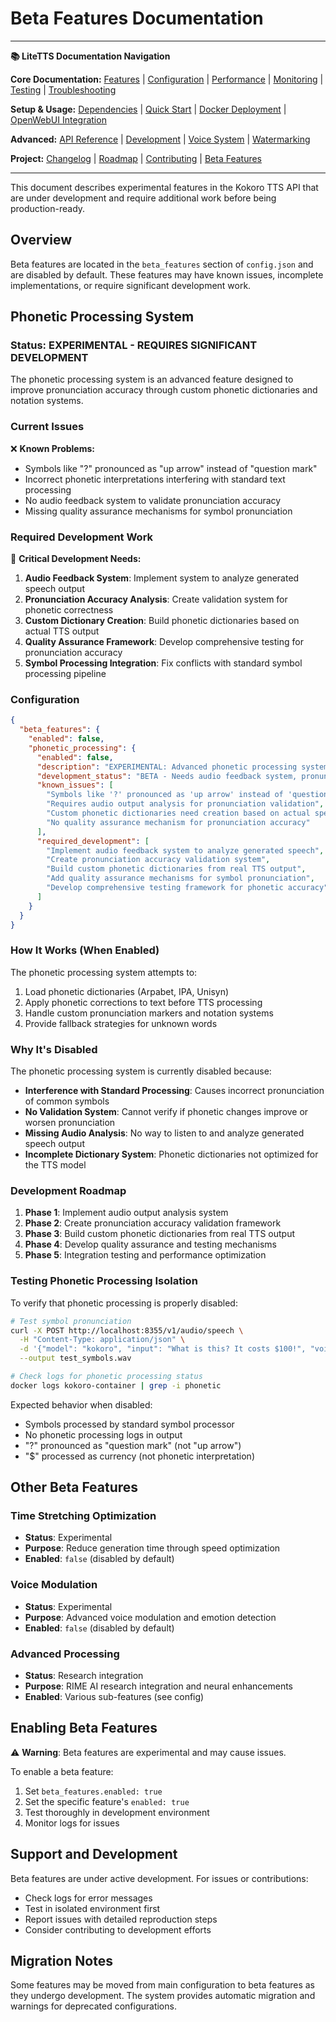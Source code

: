 # Beta Features Documentation

---
**📚 LiteTTS Documentation Navigation**

**Core Documentation:** [Features](FEATURES.md) | [Configuration](CONFIGURATION.md) | [Performance](PERFORMANCE.md) | [Monitoring](MONITORING.md) | [Testing](TESTING.md) | [Troubleshooting](TROUBLESHOOTING.md)

**Setup & Usage:** [Dependencies](DEPENDENCIES.md) | [Quick Start](usage/QUICK_START_COMMANDS.md) | [Docker Deployment](usage/DOCKER-DEPLOYMENT.md) | [OpenWebUI Integration](usage/OPENWEBUI-INTEGRATION.md)

**Advanced:** [API Reference](api/API_REFERENCE.md) | [Development](development/README.md) | [Voice System](voices/README.md) | [Watermarking](WATERMARKING.md)

**Project:** [Changelog](CHANGELOG.md) | [Roadmap](ROADMAP.md) | [Contributing](CONTRIBUTIONS.md) | [Beta Features](BETA_FEATURES.md)

---

This document describes experimental features in the Kokoro TTS API that are under development and require additional work before being production-ready.

## Overview

Beta features are located in the `beta_features` section of `config.json` and are disabled by default. These features may have known issues, incomplete implementations, or require significant development work.

## Phonetic Processing System

### Status: EXPERIMENTAL - REQUIRES SIGNIFICANT DEVELOPMENT

The phonetic processing system is an advanced feature designed to improve pronunciation accuracy through custom phonetic dictionaries and notation systems.

### Current Issues

❌ **Known Problems:**
- Symbols like "?" pronounced as "up arrow" instead of "question mark"
- Incorrect phonetic interpretations interfering with standard text processing
- No audio feedback system to validate pronunciation accuracy
- Missing quality assurance mechanisms for symbol pronunciation

### Required Development Work

🔧 **Critical Development Needs:**
1. **Audio Feedback System**: Implement system to analyze generated speech output
2. **Pronunciation Accuracy Analysis**: Create validation system for phonetic correctness
3. **Custom Dictionary Creation**: Build phonetic dictionaries based on actual TTS output
4. **Quality Assurance Framework**: Develop comprehensive testing for pronunciation accuracy
5. **Symbol Processing Integration**: Fix conflicts with standard symbol processing pipeline

### Configuration

```json
{
  "beta_features": {
    "enabled": false,
    "phonetic_processing": {
      "enabled": false,
      "description": "EXPERIMENTAL: Advanced phonetic processing system requiring significant development",
      "development_status": "BETA - Needs audio feedback system, pronunciation accuracy analysis, and custom dictionaries",
      "known_issues": [
        "Symbols like '?' pronounced as 'up arrow' instead of 'question mark'",
        "Requires audio output analysis for pronunciation validation",
        "Custom phonetic dictionaries need creation based on actual speech output",
        "No quality assurance mechanism for pronunciation accuracy"
      ],
      "required_development": [
        "Implement audio feedback system to analyze generated speech",
        "Create pronunciation accuracy validation system",
        "Build custom phonetic dictionaries from real TTS output",
        "Add quality assurance mechanisms for symbol pronunciation",
        "Develop comprehensive testing framework for phonetic accuracy"
      ]
    }
  }
}
```

### How It Works (When Enabled)

The phonetic processing system attempts to:
1. Load phonetic dictionaries (Arpabet, IPA, Unisyn)
2. Apply phonetic corrections to text before TTS processing
3. Handle custom pronunciation markers and notation systems
4. Provide fallback strategies for unknown words

### Why It's Disabled

The phonetic processing system is currently disabled because:
- **Interference with Standard Processing**: Causes incorrect pronunciation of common symbols
- **No Validation System**: Cannot verify if phonetic changes improve or worsen pronunciation
- **Missing Audio Analysis**: No way to listen to and analyze generated speech output
- **Incomplete Dictionary System**: Phonetic dictionaries not optimized for the TTS model

### Development Roadmap

1. **Phase 1**: Implement audio output analysis system
2. **Phase 2**: Create pronunciation accuracy validation framework
3. **Phase 3**: Build custom phonetic dictionaries from real TTS output
4. **Phase 4**: Develop quality assurance and testing mechanisms
5. **Phase 5**: Integration testing and performance optimization

### Testing Phonetic Processing Isolation

To verify that phonetic processing is properly disabled:

```bash
# Test symbol pronunciation
curl -X POST http://localhost:8355/v1/audio/speech \
  -H "Content-Type: application/json" \
  -d '{"model": "kokoro", "input": "What is this? It costs $100!", "voice": "af_heart"}' \
  --output test_symbols.wav

# Check logs for phonetic processing status
docker logs kokoro-container | grep -i phonetic
```

Expected behavior when disabled:
- Symbols processed by standard symbol processor
- No phonetic processing logs in output
- "?" pronounced as "question mark" (not "up arrow")
- "$" processed as currency (not phonetic interpretation)

## Other Beta Features

### Time Stretching Optimization
- **Status**: Experimental
- **Purpose**: Reduce generation time through speed optimization
- **Enabled**: `false` (disabled by default)

### Voice Modulation
- **Status**: Experimental  
- **Purpose**: Advanced voice modulation and emotion detection
- **Enabled**: `false` (disabled by default)

### Advanced Processing
- **Status**: Research integration
- **Purpose**: RIME AI research integration and neural enhancements
- **Enabled**: Various sub-features (see config)

## Enabling Beta Features

⚠️ **Warning**: Beta features are experimental and may cause issues.

To enable a beta feature:
1. Set `beta_features.enabled: true`
2. Set the specific feature's `enabled: true`
3. Test thoroughly in development environment
4. Monitor logs for issues

## Support and Development

Beta features are under active development. For issues or contributions:
- Check logs for error messages
- Test in isolated environment first
- Report issues with detailed reproduction steps
- Consider contributing to development efforts

## Migration Notes

Some features may be moved from main configuration to beta features as they undergo development. The system provides automatic migration and warnings for deprecated configurations.
